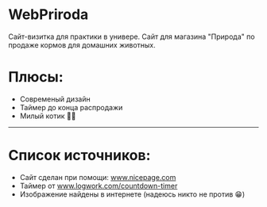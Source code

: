 # WebPriroda
Сайт-визитка для практики в универе. Сайт для магазина "Природа" по продаже кормов для домашних животных.
# Плюсы:
* Современый дизайн
* Таймер до конца распродажи
* Милый котик 🐱‍👤
-----------
# Список источников:
* Сайт сделан при помощи: www.nicepage.com
* Таймер от www.logwork.com/countdown-timer
* Изображение найдены в интернете (надеюсь никто не против 😁)
